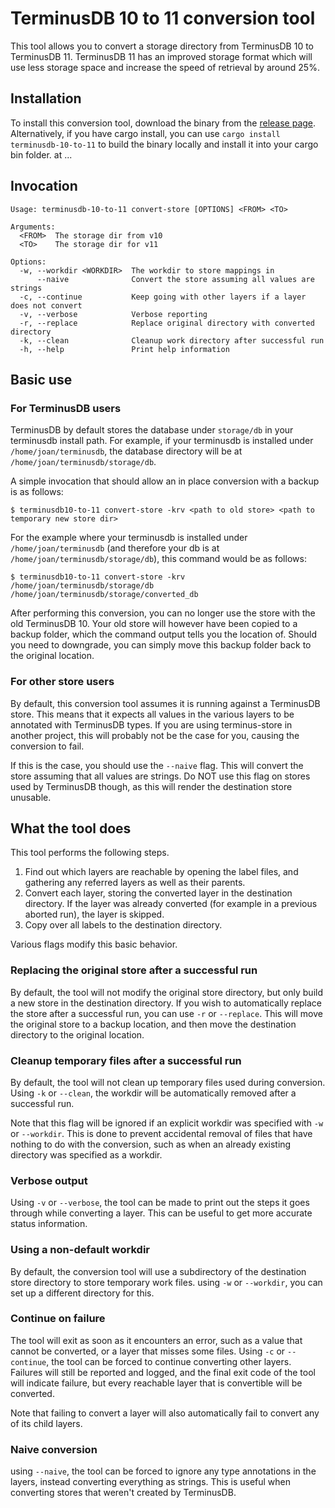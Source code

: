 # TerminusDB 10 to 11 conversion tool

This tool allows you to convert a storage directory from TerminusDB 10
to TerminusDB 11. TerminusDB 11 has an improved storage format which
will use less storage space and increase the speed of retrieval by
around 25%.

## Installation

To install this conversion tool, download the binary from the [release page](https://github.com/terminusdb/terminusdb-10-to-11/releases/tag/v1.0.0). Alternatively, if you have cargo install, you can use `cargo install terminusdb-10-to-11` to build the binary locally and install it into your cargo bin folder.
at ...

## Invocation

```
Usage: terminusdb-10-to-11 convert-store [OPTIONS] <FROM> <TO>

Arguments:
  <FROM>  The storage dir from v10
  <TO>    The storage dir for v11

Options:
  -w, --workdir <WORKDIR>  The workdir to store mappings in
      --naive              Convert the store assuming all values are strings
  -c, --continue           Keep going with other layers if a layer does not convert
  -v, --verbose            Verbose reporting
  -r, --replace            Replace original directory with converted directory
  -k, --clean              Cleanup work directory after successful run
  -h, --help               Print help information
```

## Basic use
### For TerminusDB users
TerminusDB by default stores the database under `storage/db` in your terminusdb install path. For example, if your terminusdb is installed under `/home/joan/terminusdb`, the database directory will be at `/home/joan/terminusdb/storage/db`.

A simple invocation that should allow an in place conversion with a
backup is as follows:

```
$ terminusdb10-to-11 convert-store -krv <path to old store> <path to temporary new store dir>
```

For the example where your terminusdb is installed under `/home/joan/terminusdb` (and therefore your db is at `/home/joan/terminusdb/storage/db`), this command would be as follows:
```
$ terminusdb10-to-11 convert-store -krv /home/joan/terminusdb/storage/db /home/joan/terminusdb/storage/converted_db
```


After performing this conversion, you can no longer use the store with the old TerminusDB 10. Your old store will however have been copied to a backup folder, which the command output tells you the location of. Should you need to downgrade, you can simply move this backup folder back to the original location.

### For other store users
By default, this conversion tool assumes it is running against a TerminusDB store. This means that it expects all values in the various layers to be annotated with TerminusDB types. If you are using terminus-store in another project, this will probably not be the case for you, causing the conversion to fail.

If this is the case, you should use the `--naive` flag. This will convert the store assuming that all values are strings. Do NOT use this flag on stores used by TerminusDB though, as this will render the destination store unusable.

## What the tool does
This tool performs the following steps.

1. Find out which layers are reachable by opening the label files, and gathering any referred layers as well as their parents.
2. Convert each layer, storing the converted layer in the destination directory. If the layer was already converted (for example in a previous aborted run), the layer is skipped.
3. Copy over all labels to the destination directory.

Various flags modify this basic behavior.

### Replacing the original store after a successful run
By default, the tool will not modify the original store directory, but only build a new store in the destination directory. If you wish to automatically replace the store after a successful run, you can use `-r` or `--replace`. This will move the original store to a backup location, and then move the destination directory to the original location.

### Cleanup temporary files after a successful run
By default, the tool will not clean up temporary files used during conversion. Using `-k` or `--clean`, the workdir will be automatically removed after a successful run.

Note that this flag will be ignored if an explicit workdir was specified with `-w` or `--workdir`. This is done to prevent accidental removal of files that have nothing to do with the conversion, such as when an already existing directory was specified as a workdir.

### Verbose output
Using `-v` or `--verbose`, the tool can be made to print out the steps it goes through while converting a layer. This can be useful to get more accurate status information.

### Using a non-default workdir
By default, the conversion tool will use a subdirectory of the destination store directory to store temporary work files. using `-w` or `--workdir`, you can set up a different directory for this.

### Continue on failure
The tool will exit as soon as it encounters an error, such as a value that cannot be converted, or a layer that misses some files. Using `-c` or `--continue`, the tool can be forced to continue converting other layers. Failures will still be reported and logged, and the final exit code of the tool will indicate failure, but every reachable layer that is convertible will be converted.

Note that failing to convert a layer will also automatically fail to convert any of its child layers.

### Naive conversion
using `--naive`, the tool can be forced to ignore any type annotations in the layers, instead converting everything as strings. This is useful when converting stores that weren't created by TerminusDB.
